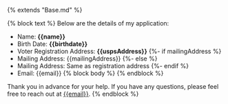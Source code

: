 {% extends "Base.md" %}

{% block text %}
Below are the details of my application:

- Name: **{{name}}**
- Birth Date: **{{birthdate}}**
- Voter Registration Address: **{{uspsAddress}}**
{%- if mailingAddress %}
- Mailing Address: {{mailingAddress}}
{%- else %}
- Mailing Address: Same as registration address
{%- endif %}
- Email: {{email}}
{% block body %}
{% endblock %}

Thank you in advance for your help.  If you have any questions, please feel free to reach out at [{{email}}](mailto:{{email}}).
{% endblock %}
